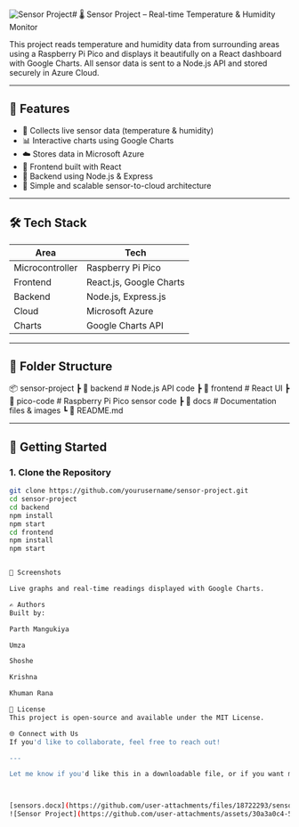 ![Sensor Project](https://github.com/user-attachments/assets/db2457da-cc3b-4820-add6-0e46244db04f)# 🌡️ Sensor Project – Real-time Temperature & Humidity Monitor

This project reads temperature and humidity data from surrounding areas using a Raspberry Pi Pico and displays it beautifully on a React dashboard with Google Charts. All sensor data is sent to a Node.js API and stored securely in Azure Cloud.

---

## 🧠 Features

- 📡 Collects live sensor data (temperature & humidity)
- 📊 Interactive charts using Google Charts
- ☁️ Stores data in Microsoft Azure
- 🧠 Frontend built with React
- 🚀 Backend using Node.js & Express
- 💾 Simple and scalable sensor-to-cloud architecture

---

## 🛠 Tech Stack

| Area       | Tech           |
|------------|----------------|
| Microcontroller | Raspberry Pi Pico |
| Frontend   | React.js, Google Charts |
| Backend    | Node.js, Express.js |
| Cloud      | Microsoft Azure |
| Charts     | Google Charts API |

---

## 📁 Folder Structure

📦 sensor-project ┣ 📂 backend # Node.js API code ┣ 📂 frontend # React UI ┣ 📂 pico-code # Raspberry Pi Pico sensor code ┣ 📂 docs # Documentation files & images ┗ 📜 README.md


---

## 🚀 Getting Started

### 1. Clone the Repository

```bash
git clone https://github.com/yourusername/sensor-project.git
cd sensor-project
cd backend
npm install
npm start
cd frontend
npm install
npm start


📸 Screenshots

Live graphs and real-time readings displayed with Google Charts.

✍️ Authors
Built by:

Parth Mangukiya

Umza

Shoshe

Krishna

Khuman Rana

📄 License
This project is open-source and available under the MIT License.

🌐 Connect with Us
If you'd like to collaborate, feel free to reach out!

---

Let me know if you'd like this in a downloadable file, or if you want me to generate a banner image to go with it!



[sensors.docx](https://github.com/user-attachments/files/18722293/sensors.docx)
![Sensor Project](https://github.com/user-attachments/assets/30a3a0c4-5e1c-4f10-b9e7-f6905294c127)


